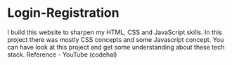 # Login-Registration
I build this website to sharpen my HTML, CSS and JavaScript skills.
In this project there was mostly CSS concepts and some Javascript concept.
You can have look at this project and get some understanding about these tech stack.
Reference - YouTube (codehal)
